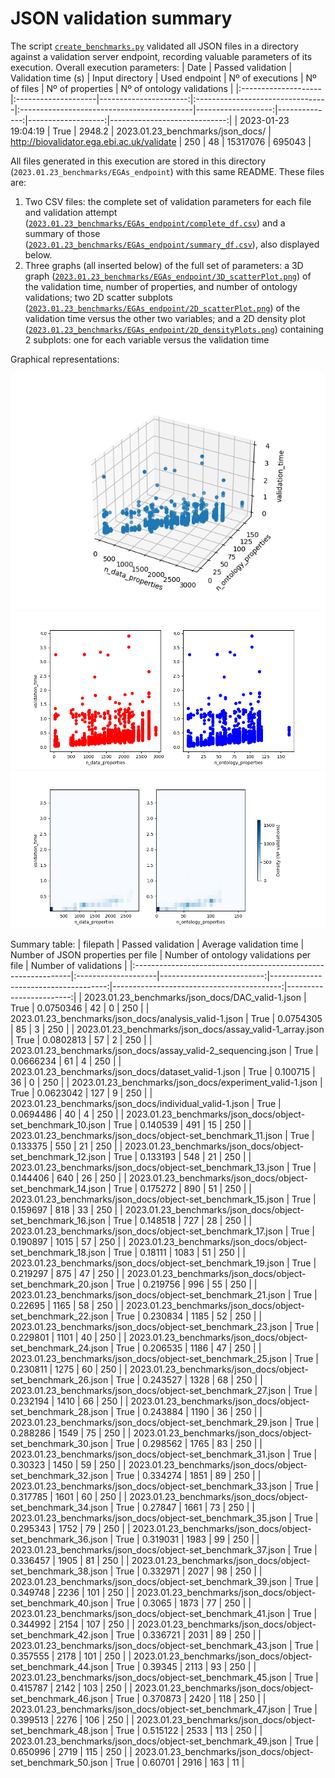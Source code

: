 # JSON validation summary
The script [``create_benchmarks.py``](https://github.com/EbiEga/ega-metadata-schema/blob/main/.github/scripts/create_benchmarks.py) validated all JSON files in a directory against a validation server endpoint, recording valuable parameters of its execution.
Overall execution parameters:
| Date                | Passed validation   |   Validation time (s) | Input directory                  | Used endpoint                              |   Nº of executions |   Nº of files |   Nº of properties |   Nº of ontology validations |
|:--------------------|:--------------------|----------------------:|:---------------------------------|:-------------------------------------------|-------------------:|--------------:|-------------------:|-----------------------------:|
| 2023-01-23 19:04:19 | True                |                2948.2 | 2023.01.23_benchmarks/json_docs/ | http://biovalidator.ega.ebi.ac.uk/validate |                250 |            48 |           15317076 |                       695043 |

All files generated in this execution are stored in this directory (``2023.01.23_benchmarks/EGAs_endpoint``) with this same README. These files are:
1. Two CSV files: the complete set of validation parameters for each file and validation attempt ([``2023.01.23_benchmarks/EGAs_endpoint/complete_df.csv``](summary_df.csv)) and a summary of those ([``2023.01.23_benchmarks/EGAs_endpoint/summary_df.csv``](summary_df.csv)), also displayed below.
2. Three graphs (all inserted below) of the full set of parameters: a 3D graph ([``2023.01.23_benchmarks/EGAs_endpoint/3D_scatterPlot.png``](3D_scatterPlot.png)) of the validation time, number of properties, and number of ontology validations; two 2D scatter subplots ([``2023.01.23_benchmarks/EGAs_endpoint/2D_scatterPlot.png``](2D_scatterPlot.png)) of the validation time versus the other two variables; and a 2D density plot ([``2023.01.23_benchmarks/EGAs_endpoint/2D_densityPlots.png``](2D_densityPlots.png)) containing 2 subplots: one for each variable versus the validation time

Graphical representations:

![3D Scatter plot](3D_scatterPlot.png)
![2D Scatter plots](2D_scatterPlot.png)
![2D Density plot](2D_densityPlots.png)

Summary table:
| filepath                                                      | Passed validation   |   Average validation time |   Number of JSON properties per file |   Number of ontology validations per file |   Number of validations |
|:--------------------------------------------------------------|:--------------------|--------------------------:|-------------------------------------:|------------------------------------------:|------------------------:|
| 2023.01.23_benchmarks/json_docs/DAC_valid-1.json              | True                |                 0.0750346 |                                   42 |                                         0 |                     250 |
| 2023.01.23_benchmarks/json_docs/analysis_valid-1.json         | True                |                 0.0754305 |                                   85 |                                         3 |                     250 |
| 2023.01.23_benchmarks/json_docs/assay_valid-1_array.json      | True                |                 0.0802813 |                                   57 |                                         2 |                     250 |
| 2023.01.23_benchmarks/json_docs/assay_valid-2_sequencing.json | True                |                 0.0666234 |                                   61 |                                         4 |                     250 |
| 2023.01.23_benchmarks/json_docs/dataset_valid-1.json          | True                |                 0.100715  |                                   36 |                                         0 |                     250 |
| 2023.01.23_benchmarks/json_docs/experiment_valid-1.json       | True                |                 0.0623042 |                                  127 |                                         9 |                     250 |
| 2023.01.23_benchmarks/json_docs/individual_valid-1.json       | True                |                 0.0694486 |                                   40 |                                         4 |                     250 |
| 2023.01.23_benchmarks/json_docs/object-set_benchmark_10.json  | True                |                 0.140539  |                                  491 |                                        15 |                     250 |
| 2023.01.23_benchmarks/json_docs/object-set_benchmark_11.json  | True                |                 0.133375  |                                  550 |                                        21 |                     250 |
| 2023.01.23_benchmarks/json_docs/object-set_benchmark_12.json  | True                |                 0.133193  |                                  548 |                                        21 |                     250 |
| 2023.01.23_benchmarks/json_docs/object-set_benchmark_13.json  | True                |                 0.144406  |                                  640 |                                        26 |                     250 |
| 2023.01.23_benchmarks/json_docs/object-set_benchmark_14.json  | True                |                 0.175272  |                                  890 |                                        51 |                     250 |
| 2023.01.23_benchmarks/json_docs/object-set_benchmark_15.json  | True                |                 0.159697  |                                  818 |                                        33 |                     250 |
| 2023.01.23_benchmarks/json_docs/object-set_benchmark_16.json  | True                |                 0.148518  |                                  727 |                                        28 |                     250 |
| 2023.01.23_benchmarks/json_docs/object-set_benchmark_17.json  | True                |                 0.190897  |                                 1015 |                                        57 |                     250 |
| 2023.01.23_benchmarks/json_docs/object-set_benchmark_18.json  | True                |                 0.18111   |                                 1083 |                                        51 |                     250 |
| 2023.01.23_benchmarks/json_docs/object-set_benchmark_19.json  | True                |                 0.219297  |                                  875 |                                        47 |                     250 |
| 2023.01.23_benchmarks/json_docs/object-set_benchmark_20.json  | True                |                 0.219756  |                                  996 |                                        55 |                     250 |
| 2023.01.23_benchmarks/json_docs/object-set_benchmark_21.json  | True                |                 0.22695   |                                 1165 |                                        58 |                     250 |
| 2023.01.23_benchmarks/json_docs/object-set_benchmark_22.json  | True                |                 0.230834  |                                 1185 |                                        52 |                     250 |
| 2023.01.23_benchmarks/json_docs/object-set_benchmark_23.json  | True                |                 0.229801  |                                 1101 |                                        40 |                     250 |
| 2023.01.23_benchmarks/json_docs/object-set_benchmark_24.json  | True                |                 0.206535  |                                 1186 |                                        47 |                     250 |
| 2023.01.23_benchmarks/json_docs/object-set_benchmark_25.json  | True                |                 0.230811  |                                 1275 |                                        60 |                     250 |
| 2023.01.23_benchmarks/json_docs/object-set_benchmark_26.json  | True                |                 0.243527  |                                 1328 |                                        68 |                     250 |
| 2023.01.23_benchmarks/json_docs/object-set_benchmark_27.json  | True                |                 0.232194  |                                 1410 |                                        66 |                     250 |
| 2023.01.23_benchmarks/json_docs/object-set_benchmark_28.json  | True                |                 0.243884  |                                 1190 |                                        36 |                     250 |
| 2023.01.23_benchmarks/json_docs/object-set_benchmark_29.json  | True                |                 0.288286  |                                 1549 |                                        75 |                     250 |
| 2023.01.23_benchmarks/json_docs/object-set_benchmark_30.json  | True                |                 0.298562  |                                 1765 |                                        83 |                     250 |
| 2023.01.23_benchmarks/json_docs/object-set_benchmark_31.json  | True                |                 0.30323   |                                 1450 |                                        59 |                     250 |
| 2023.01.23_benchmarks/json_docs/object-set_benchmark_32.json  | True                |                 0.334274  |                                 1851 |                                        89 |                     250 |
| 2023.01.23_benchmarks/json_docs/object-set_benchmark_33.json  | True                |                 0.317785  |                                 1601 |                                        60 |                     250 |
| 2023.01.23_benchmarks/json_docs/object-set_benchmark_34.json  | True                |                 0.27847   |                                 1661 |                                        73 |                     250 |
| 2023.01.23_benchmarks/json_docs/object-set_benchmark_35.json  | True                |                 0.295343  |                                 1752 |                                        79 |                     250 |
| 2023.01.23_benchmarks/json_docs/object-set_benchmark_36.json  | True                |                 0.319031  |                                 1983 |                                        99 |                     250 |
| 2023.01.23_benchmarks/json_docs/object-set_benchmark_37.json  | True                |                 0.336457  |                                 1905 |                                        81 |                     250 |
| 2023.01.23_benchmarks/json_docs/object-set_benchmark_38.json  | True                |                 0.332971  |                                 2027 |                                        98 |                     250 |
| 2023.01.23_benchmarks/json_docs/object-set_benchmark_39.json  | True                |                 0.349748  |                                 2236 |                                       101 |                     250 |
| 2023.01.23_benchmarks/json_docs/object-set_benchmark_40.json  | True                |                 0.3065    |                                 1873 |                                        77 |                     250 |
| 2023.01.23_benchmarks/json_docs/object-set_benchmark_41.json  | True                |                 0.344992  |                                 2154 |                                       107 |                     250 |
| 2023.01.23_benchmarks/json_docs/object-set_benchmark_42.json  | True                |                 0.336721  |                                 2031 |                                        89 |                     250 |
| 2023.01.23_benchmarks/json_docs/object-set_benchmark_43.json  | True                |                 0.357555  |                                 2178 |                                       101 |                     250 |
| 2023.01.23_benchmarks/json_docs/object-set_benchmark_44.json  | True                |                 0.39345   |                                 2113 |                                        93 |                     250 |
| 2023.01.23_benchmarks/json_docs/object-set_benchmark_45.json  | True                |                 0.415787  |                                 2142 |                                       103 |                     250 |
| 2023.01.23_benchmarks/json_docs/object-set_benchmark_46.json  | True                |                 0.370873  |                                 2420 |                                       118 |                     250 |
| 2023.01.23_benchmarks/json_docs/object-set_benchmark_47.json  | True                |                 0.399513  |                                 2276 |                                       106 |                     250 |
| 2023.01.23_benchmarks/json_docs/object-set_benchmark_48.json  | True                |                 0.515122  |                                 2533 |                                       113 |                     250 |
| 2023.01.23_benchmarks/json_docs/object-set_benchmark_49.json  | True                |                 0.650996  |                                 2719 |                                       115 |                     250 |
| 2023.01.23_benchmarks/json_docs/object-set_benchmark_50.json  | True                |                 0.60701   |                                 2916 |                                       163 |                      11 |